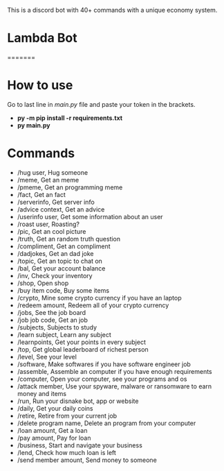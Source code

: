 This is a discord bot with 40+ commands with a unique economy system. 
# Lambda Bot
=======
# How to use

Go to last line in *main.py* file and paste your token in the brackets.

- **py -m pip install -r requirements.txt**
- **py main.py**

# Commands

- /hug user, Hug someone
- /meme, Get an meme
- /pmeme, Get an programming meme
- /fact, Get an fact
- /serverinfo, Get server info
- /advice context, Get an advice
- /userinfo user, Get some information about an user
- /roast user, Roasting?
- /pic, Get an cool picture
- /truth, Get an random truth question
- /compliment, Get an compliment
- /dadjokes, Get an dad joke
- /topic, Get an topic to chat on
- /bal, Get your account balance
- /inv, Check your inventory
- /shop, Open shop
- /buy item code, Buy some items
- /crypto, Mine some crypto currency if you have an laptop
- /redeem amount, Redeem all of your crypto currency
- /jobs, See the job board
- /job job code, Get an job
- /subjects, Subjects to study
- /learn subject, Learn any subject
- /learnpoints, Get your points in every subject
- /top, Get global leaderboard of richest person
- /level, See your level
- /software, Make softwares if you have software engineer job
- /assemble, Assemble an computer if you have enough requirements
- /computer, Open your computer, see your programs and os
- /attack member, Use your spyware, malware or ransomware to earn money and items
- /run, Run your disnake bot, app or website
- /daily, Get your daily coins
- /retire, Retire from your current job
- /delete program name, Delete an program from your computer
- /loan amount, Get a loan
- /pay amount, Pay for loan
- /business, Start and navigate your business
- /lend, Check how much loan is left
- /send member amount, Send money to someone
